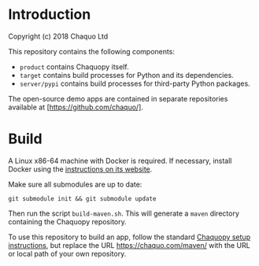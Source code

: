 # Introduction

Copyright (c) 2018 Chaquo Ltd

This repository contains the following components:

* `product` contains Chaquopy itself.
* `target` contains build processes for Python and its dependencies.
* `server/pypi` contains build processes for third-party Python packages.

The open-source demo apps are contained in separate repositories available at [https://github.com/chaquo/].


# Build

A Linux x86-64 machine with Docker is required. If necessary, install Docker using the
[instructions on its website](https://docs.docker.com/install/#supported-platforms).

Make sure all submodules are up to date:

    git submodule init && git submodule update

Then run the script `build-maven.sh`. This will generate a `maven` directory containing the
Chaquopy repository.

To use this repository to build an app, follow the standard [Chaquopy setup
instructions](https://chaquo.com/chaquopy/doc/current/android.html#basic-setup), but replace
the URL https://chaquo.com/maven/ with the URL or local path of your own repository.

